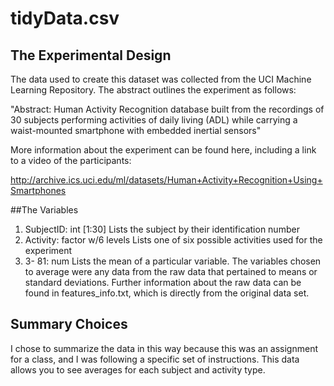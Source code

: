 # tidyData.csv

## The Experimental Design

The data used to create this dataset was collected from the UCI Machine Learning Repository.  The abstract outlines the experiment as follows:

"Abstract: Human Activity Recognition database built from the recordings of 30 subjects performing activities of daily living (ADL) while carrying a waist-mounted smartphone with embedded inertial sensors"

More information about the experiment can be found here, including a link to a video of the participants:

http://archive.ics.uci.edu/ml/datasets/Human+Activity+Recognition+Using+Smartphones

##The Variables

1.  SubjectID: int [1:30] Lists the subject by their identification number
2.  Activity: factor w/6 levels Lists one of six possible activities used for the experiment
3.  3- 81: num Lists the mean of a particular variable.  The variables chosen to average were any data from the raw data that pertained to means or standard deviations.  Further information about the raw data can be found in features_info.txt, which is directly from the original data set.

## Summary Choices

I chose to summarize the data in this way because this was an assignment for a class, and I was following a specific set of instructions.  This data allows you to see averages for each subject and activity type.


